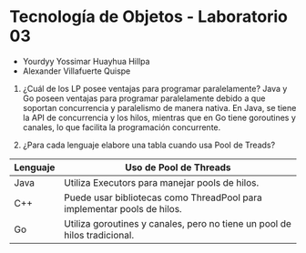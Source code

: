 # Tecnología de Objetos - Laboratorio 03 
- Yourdyy Yossimar Huayhua Hillpa  
- Alexander Villafuerte Quispe
1. ¿Cuál de los LP posee ventajas para programar paralelamente?
Java y Go poseen ventajas para programar paralelamente debido a que soportan concurrencia y paralelismo de manera nativa. En Java, se tiene la API de concurrencia y los hilos, mientras que en Go tiene goroutines y canales, lo que facilita la programación concurrente.

2. ¿Para cada lenguaje elabore una tabla cuando usa Pool de Treads?

| Lenguaje | Uso de Pool de Threads |
|----------|-----------------------|
| Java     | Utiliza Executors para manejar pools de hilos. |
| C++      | Puede usar bibliotecas como ThreadPool para implementar pools de hilos. |
| Go       | Utiliza goroutines y canales, pero no tiene un pool de hilos tradicional. |